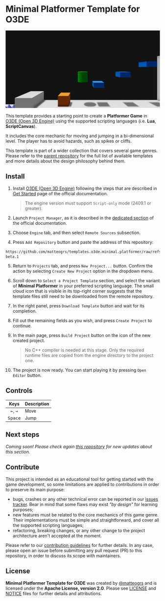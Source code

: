 # Minimal Platformer Template for O3DE

![Cover](./docs/images/cover.png)

This template provides a starting point to create a **Platformer Game** in [O3DE (Open 3D Engine)](https://www.o3de.org) using the supported scripting languages (i.e. **Lua**, **ScriptCanvas**).

It includes the core mechanic for moving and jumping in a bi-dimensional level. The player has to avoid hazards, such as spikes or cliffs.

This template is part of a wider collection that covers several game genres. Please refer to the [parent repository](https://github.com/matteogrs/templates.o3de.minimal) for the full list of available templates and more details about the design philosophy behind them.

## Install
1. Install [O3DE (Open 3D Engine)](https://www.o3de.org) following the steps that are described in [Get Started](https://www.o3de.org/docs/welcome-guide/setup/) page of the official documentation.

	> The engine version must support `Script-only` mode (2409.1 or greater).

2. Launch `Project Manager`, as it is described in the [dedicated section](https://www.o3de.org/docs/welcome-guide/create/creating-projects-using-project-manager/#launch-project-manager) of the official documentation.
3. Choose `Engine` tab, and then select `Remote Sources` subsection.
4. Press `Add Repository` button and paste the address of this repository:
```
https://github.com/matteogrs/templates.o3de.minimal.platformer/raw/refs/tags/v1.0.0-beta.1
```
5. Return to `Projects` tab, and press `New Project...` button. Confirm the action by selecting `Create New Project` option in the dropdown menu.
6. Scroll down to `Select a Project Template` section, and select the variant of **Minimal Platformer** in your preferred scripting language. The small cloud icon that is visible in its top-right corner suggests that the template files still need to be downloaded from the remote repository.
7. In the right panel, press `Download Template` button and wait for its completion.
8. Fill out the remaining fields as you wish, and press `Create Project` to continue.
9. In the main page, press `Build Project` button on the icon of the new created project.

	> No C++ compiler is needed at this stage. Only the required runtime files are copied from the engine directory to the project one.

10. The project is now ready. You can start playing it by pressing `Open Editor` button.

## Controls
| Keys | Description |
| :---: | :--- |
| <kbd>&larr;</kbd>, <kbd>&rarr;</kbd> | Move |
| <kbd>Space</kbd> | Jump |

## Next steps
*Coming soon! Please check again [this repository](https://github.com/matteogrs/templates.o3de.minimal.platformer) for new updates about this section.*

## Contribute
This project is intended as an educational tool for getting started with the game development, so some limitations are applied to contributions in order to preserve its main purpose:
- bugs, crashes or any other technical error can be reported in our [issues tracker](https://github.com/matteogrs/templates.o3de.minimal.platformer/issues). Bear in mind that some flaws may exist *"by design"* for learning purposes;
- new features must be related to the core mechanics of this game genre. Their implementations must be simple and straightforward, and cover all the supported scripting languages;
- refactoring, breaking changes, or any other change to the project architecture aren't accepted at the moment.

Please refer to our [contribution guidelines](./CONTRIBUTING.md) for further details. In any case, please open an issue before submitting any pull request (PR) to this repository, in order to discuss its scope with maintainers.

## License
**Minimal Platformer Template for O3DE** was created by [@matteogrs](https://github.com/matteogrs) and is licensed under the **Apache License, version 2.0**. Please see [LICENSE](./LICENSE) and [NOTICE](./NOTICE) files for further details and attributions.
